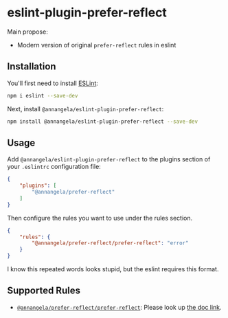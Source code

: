 # eslint-plugin-prefer-reflect

Main propose:

- Modern version of original `prefer-reflect` rules in eslint

## Installation

You'll first need to install [ESLint](https://eslint.org/):

```sh
npm i eslint --save-dev
```

Next, install `@annangela/eslint-plugin-prefer-reflect`:

```sh
npm install @annangela/eslint-plugin-prefer-reflect --save-dev
```

## Usage

Add `@annangela/eslint-plugin-prefer-reflect` to the plugins section of your `.eslintrc` configuration file:

```json
{
    "plugins": [
        "@annangela/prefer-reflect"
    ]
}
```

Then configure the rules you want to use under the rules section.

```json
{
    "rules": {
        "@annangela/prefer-reflect/prefer-reflect": "error"
    }
}
```

I know this repeated words looks stupid, but the eslint requires this format.

## Supported Rules

- [`@annangela/prefer-reflect/prefer-reflect`](docs/rules/prefer-reflect.md): Please look up [the doc link](docs/rules/prefer-reflect.md).
